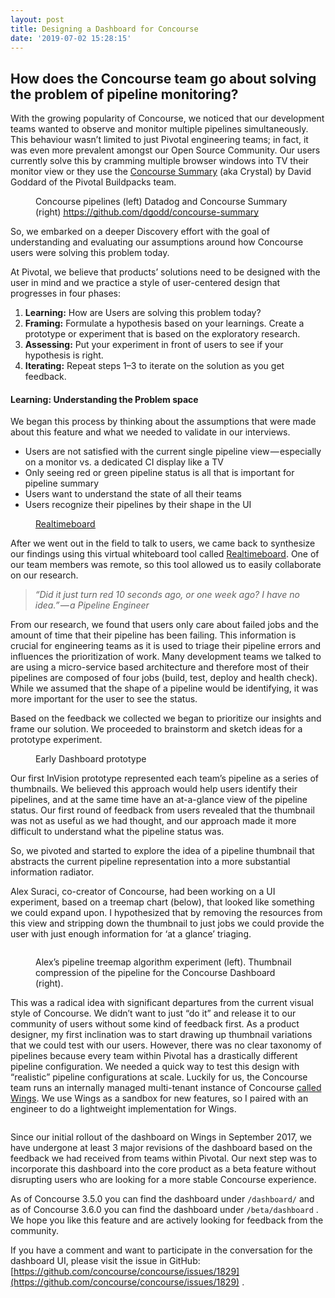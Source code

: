 ```yaml
---
layout: post
title: Designing a Dashboard for Concourse
date: '2019-07-02 15:28:15'
---
```


## How does the Concourse team go about solving the problem of pipeline monitoring?

With the growing popularity of Concourse, we noticed that our development teams wanted to observe and monitor multiple pipelines simultaneously. This behaviour wasn’t limited to just Pivotal engineering teams; in fact, it was even more prevalent amongst our Open Source Community. Our users currently solve this by cramming multiple browser windows into TV their monitor view or they use the [Concourse Summary](https://github.com/dgodd/concourse-summary) (aka Crystal) by David Goddard of the Pivotal Buildpacks team.

<figure class="kg-card kg-image-card kg-width-full kg-card-hascaption"><img src="https://cdn-images-1.medium.com/max/2560/1*nU107xCbOq-21YkWl2OBXQ.png" class="kg-image" alt loading="lazy"><figcaption>Concourse pipelines (left) Datadog and Concourse Summary (right) <a href="https://github.com/dgodd/concourse-summary" data-href="https://github.com/dgodd/concourse-summary" class="markup--anchor markup--figure-anchor" rel="noopener nofollow" target="_blank" style='background-color: transparent; color: inherit; text-decoration: none; -webkit-tap-highlight-color: rgba(0, 0, 0, 0.54); background-repeat: repeat-x; background-image: url("data:image/svg+xml;utf8,&lt;svg preserveAspectRatio=\"none\" viewBox=\"0 0 1 1\" xmlns=\"http://www.w3.org/2000/svg\"&gt;&lt;line x1=\"0\" y1=\"0\" x2=\"1\" y2=\"1\" stroke=\"currentColor\" /&gt;&lt;/svg&gt;"); background-size: 1px 1px; background-position: 0px calc(1em + 1px);'>https://github.com/dgodd/concourse-summary</a></figcaption></figure>

So, we embarked on a deeper Discovery effort with the goal of understanding and evaluating our assumptions around how Concourse users were solving this problem today.

At Pivotal, we believe that products’ solutions need to be designed with the user in mind and we practice a style of user-centered design that progresses in four phases:

1. **Learning:** How are Users are solving this problem today?
2. **Framing:** Formulate a hypothesis based on your learnings. Create a prototype or experiment that is based on the exploratory research.
3. **Assessing:** Put your experiment in front of users to see if your hypothesis is right.
4. **Iterating:** Repeat steps 1–3 to iterate on the solution as you get feedback.

#### Learning: Understanding the Problem space

We began this process by thinking about the assumptions that were made about this feature and what we needed to validate in our interviews.

- Users are not satisfied with the current single pipeline view — especially on a monitor vs. a dedicated CI display like a TV
- Only seeing red or green pipeline status is all that is important for pipeline summary
- Users want to understand the state of all their teams
- Users recognize their pipelines by their shape in the UI
<figure class="kg-card kg-image-card kg-card-hascaption"><img src="https://cdn-images-1.medium.com/max/800/1*fnSsJkhigoNgfuURiOPCpg.png" class="kg-image" alt loading="lazy"><figcaption><a href="https://realtimeboard.com/app/board/o9J_k0EAilo=/" data-href="https://realtimeboard.com/app/board/o9J_k0EAilo=/" class="markup--anchor markup--figure-anchor" rel="nofollow noopener" target="_blank" style='background-color: transparent; color: inherit; text-decoration: none; -webkit-tap-highlight-color: rgba(0, 0, 0, 0.54); background-repeat: repeat-x; background-image: url("data:image/svg+xml;utf8,&lt;svg preserveAspectRatio=\"none\" viewBox=\"0 0 1 1\" xmlns=\"http://www.w3.org/2000/svg\"&gt;&lt;line x1=\"0\" y1=\"0\" x2=\"1\" y2=\"1\" stroke=\"currentColor\" /&gt;&lt;/svg&gt;"); background-size: 1px 1px; background-position: 0px calc(1em + 1px);'>Realtimeboard</a></figcaption></figure>

After we went out in the field to talk to users, we came back to synthesize our findings using this virtual whiteboard tool called [Realtimeboard](https://realtimeboard.com/app/board/o9J_k0EAilo=/). One of our team members was remote, so this tool allowed us to easily collaborate on our research.

> _“Did it just turn red 10 seconds ago, or one week ago? I have no idea.” — a Pipeline Engineer_

From our research, we found that users only care about failed jobs and the amount of time that their pipeline has been failing. This information is crucial for engineering teams as it is used to triage their pipeline errors and influences the prioritization of work. Many development teams we talked to are using a micro-service based architecture and therefore most of their pipelines are composed of four jobs (build, test, deploy and health check). While we assumed that the shape of a pipeline would be identifying, it was more important for the user to see the status.

Based on the feedback we collected we began to prioritize our insights and frame our solution. We proceeded to brainstorm and sketch ideas for a prototype experiment.

<figure class="kg-card kg-image-card kg-card-hascaption"><img src="https://cdn-images-1.medium.com/max/600/0*Iz72Bh80-LNbQc-I." class="kg-image" alt loading="lazy"><figcaption>Early Dashboard prototype</figcaption></figure>

Our first InVision prototype represented each team’s pipeline as a series of thumbnails. We believed this approach would help users identify their pipelines, and at the same time have an at-a-glance view of the pipeline status. Our first round of feedback from users revealed that the thumbnail was not as useful as we had thought, and our approach made it more difficult to understand what the pipeline status was.

So, we pivoted and started to explore the idea of a pipeline thumbnail that abstracts the current pipeline representation into a more substantial information radiator.

Alex Suraci, co-creator of Concourse, had been working on a UI experiment, based on a treemap chart (below), that looked like something we could expand upon. I hypothesized that by removing the resources from this view and stripping down the thumbnail to just jobs we could provide the user with just enough information for ‘at a glance’ triaging.

<figure class="kg-card kg-image-card"><img src="https://cdn-images-1.medium.com/max/800/0*VKfa4IVa51zOWoiU." class="kg-image" alt loading="lazy"></figure><figure class="kg-card kg-image-card kg-card-hascaption"><img src="https://cdn-images-1.medium.com/max/600/0*V2tAM1z62u0gd-Sx." class="kg-image" alt loading="lazy"><figcaption>Alex’s pipeline treemap algorithm experiment (left). Thumbnail compression of the pipeline for the Concourse Dashboard (right).</figcaption></figure>

This was a radical idea with significant departures from the current visual style of Concourse. We didn’t want to just “do it” and release it to our community of users without some kind of feedback first. As a product designer, my first inclination was to start drawing up thumbnail variations that we could test with our users. However, there was no clear taxonomy of pipelines because every team within Pivotal has a drastically different pipeline configuration. We needed a quick way to test this design with “realistic” pipeline configurations at scale. Luckily for us, the Concourse team runs an internally managed multi-tenant instance of Concourse [called Wings](https://medium.com/concourse-ci/earning-our-wings-a0c307fa73e6). We use Wings as a sandbox for new features, so I paired with an engineer to do a lightweight implementation for Wings.

<figure class="kg-card kg-image-card"><img src="https://cdn-images-1.medium.com/max/800/0*bJ8wRINc9fo3aZ5L." class="kg-image" alt loading="lazy"></figure>

Since our initial rollout of the dashboard on Wings in September 2017, we have undergone at least 3 major revisions of the dashboard based on the feedback we had received from teams within Pivotal. Our next step was to incorporate this dashboard into the core product as a beta feature without disrupting users who are looking for a more stable Concourse experience.

As of Concourse 3.5.0 you can find the dashboard under `/dashboard/` and as of Concourse 3.6.0 you can find the dashboard under `/beta/dashboard` . We hope you like this feature and are actively looking for feedback from the community.

If you have a comment and want to participate in the conversation for the dashboard UI, please visit the issue in GitHub: [https://github.com/concourse/concourse/issues/1829](https://github.com/concourse/concourse/issues/1829) .

